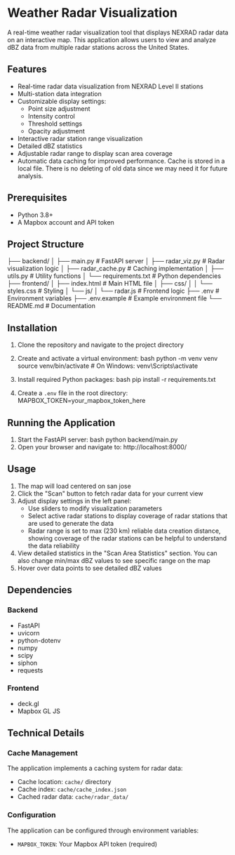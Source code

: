 # Weather Radar Visualization

A real-time weather radar visualization tool that displays NEXRAD radar data on an interactive map. This application allows users to view and analyze dBZ data from multiple radar stations across the United States.

## Features

- Real-time radar data visualization from NEXRAD Level II stations
- Multi-station data integration
- Customizable display settings:
  - Point size adjustment
  - Intensity control
  - Threshold settings
  - Opacity adjustment
- Interactive radar station range visualization
- Detailed dBZ statistics
- Adjustable radar range to display scan area coverage
- Automatic data caching for improved performance. Cache is stored in a local file. There is no deleting of old data since we may need it for future analysis.

## Prerequisites

- Python 3.8+
- A Mapbox account and API token

## Project Structure 
├── backend/
│ ├── main.py # FastAPI server
│ ├── radar_viz.py # Radar visualization logic
│ ├── radar_cache.py # Caching implementation
│ ├── utils.py # Utility functions
│ └── requirements.txt # Python dependencies
├── frontend/
│ ├── index.html # Main HTML file
│ ├── css/
│ │ └── styles.css # Styling
│ └── js/
│ └── radar.js # Frontend logic
├── .env # Environment variables
├── .env.example # Example environment file
└── README.md # Documentation


## Installation

1. Clone the repository and navigate to the project directory
2. Create and activate a virtual environment:
bash
python -m venv venv
source venv/bin/activate # On Windows: venv\Scripts\activate


3. Install required Python packages:
bash
pip install -r requirements.txt

4. Create a `.env` file in the root directory:
MAPBOX_TOKEN=your_mapbox_token_here

## Running the Application

1. Start the FastAPI server:
bash
python backend/main.py
2. Open your browser and navigate to:
http://localhost:8000/


## Usage

1. The map will load centered on san jose 
2. Click the "Scan" button to fetch radar data for your current view
3. Adjust display settings in the left panel:
   - Use sliders to modify visualization parameters
   - Select active radar stations to display coverage of radar stations that are used to generate the data
   - Radar range is set to max (230 km) reliable data creation distance, showing coverage of the radar stations can be helpful to understand the data reliability
4. View detailed statistics in the "Scan Area Statistics" section. You can also change min/max dBZ values to see specific range on the map
5. Hover over data points to see detailed dBZ values

## Dependencies

### Backend
- FastAPI
- uvicorn
- python-dotenv
- numpy
- scipy
- siphon
- requests

### Frontend
- deck.gl
- Mapbox GL JS

## Technical Details

### Cache Management
The application implements a caching system for radar data:
- Cache location: `cache/` directory
- Cache index: `cache/cache_index.json`
- Cached radar data: `cache/radar_data/`

### Configuration
The application can be configured through environment variables:
- `MAPBOX_TOKEN`: Your Mapbox API token (required)

